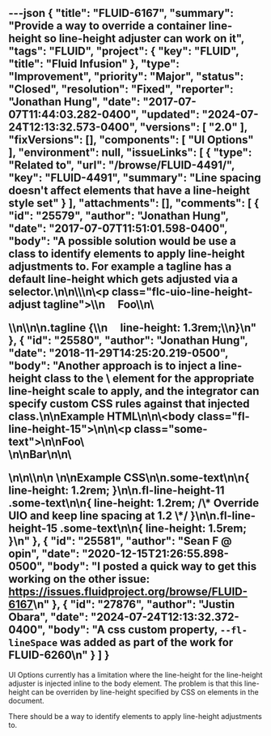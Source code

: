 ---json
{
  "title": "FLUID-6167",
  "summary": "Provide a way to override a container line-height so line-height adjuster can work on it",
  "tags": "FLUID",
  "project": {
    "key": "FLUID",
    "title": "Fluid Infusion"
  },
  "type": "Improvement",
  "priority": "Major",
  "status": "Closed",
  "resolution": "Fixed",
  "reporter": "Jonathan Hung",
  "date": "2017-07-07T11:44:03.282-0400",
  "updated": "2024-07-24T12:13:32.573-0400",
  "versions": [
    "2.0"
  ],
  "fixVersions": [],
  "components": [
    "UI Options"
  ],
  "environment": null,
  "issueLinks": [
    {
      "type": "Related to",
      "url": "/browse/FLUID-4491/",
      "key": "FLUID-4491",
      "summary": "Line spacing doesn't affect elements that have a line-height style set"
    }
  ],
  "attachments": [],
  "comments": [
    {
      "id": "25579",
      "author": "Jonathan Hung",
      "date": "2017-07-07T11:51:01.598-0400",
      "body": "A possible solution would be use a class to identify elements to apply line-height adjustments to. For example a tagline has a default line-height which gets adjusted via a selector.\n\n\\<body>\\\n\\<p class=\"flc-uio-line-height-adjust tagline\">\\\n     Foo\\\n\\</p>\\\n\\</body>\n\n.tagline {\\\n     line-height: 1.3rem;\\\n}\n"
    },
    {
      "id": "25580",
      "author": "Jonathan Hung",
      "date": "2018-11-29T14:25:20.219-0500",
      "body": "Another approach is to inject a line-height class to the \\<body> element for the appropriate line-height scale to apply, and the integrator can specify custom CSS rules against that injected class.\n\n**Example HTML**\n\n\\<body class=\"fl-line-height-15\">\n\n\\<p class=\"some-text\">\n\nFoo\\<br/>\n\nBar\n\n\\</p>\n\n\\</body>\n\n \n\n**Example CSS**\n\n.some-text\n\n{ line-height: 1.2rem; }\n\n.fl-line-height-11 .some-text\n\n{ line-height: 1.2rem; /\\* Override UIO and keep line spacing at 1.2 \\*/ }\n\n.fl-line-height-15 .some-text\n\n{ line-height: 1.5rem; }\n"
    },
    {
      "id": "25581",
      "author": "Sean F @ opin",
      "date": "2020-12-15T21:26:55.898-0500",
      "body": "I posted a quick way to get this working on the other issue: <https://issues.fluidproject.org/browse/FLUID-6167>\n"
    },
    {
      "id": "27876",
      "author": "Justin Obara",
      "date": "2024-07-24T12:13:32.372-0400",
      "body": "A css custom property, `--fl-lineSpace` was added as part of the work for FLUID-6260\n"
    }
  ]
}
---
UI Options currently has a limitation where the line-height for the line-height adjuster is injected inline to the body element. The problem is that this line-height can be overriden by line-height specified by CSS on elements in the document.

There should be a way to identify elements to apply line-height adjustments to.

        